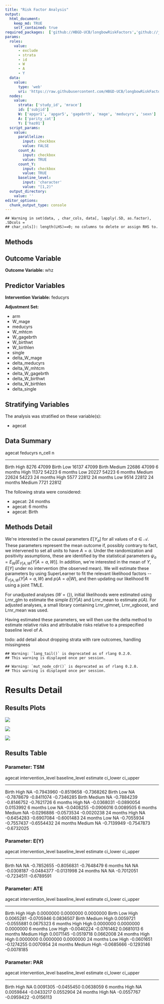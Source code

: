 ```yaml
---
title: "Risk Factor Analysis"
output: 
  html_document:
    keep_md: TRUE
    self_contained: true
required_packages:  ['github://HBGD-UCB/longbowRiskFactors','github://jeremyrcoyle/skimr@vector_types', 'github://tlverse/delayed']
params:
  roles:
    value:
      - exclude
      - strata
      - id
      - W
      - A
      - Y
  data: 
    value: 
      type: 'web'
      uri: 'https://raw.githubusercontent.com/HBGD-UCB/longbowRiskFactors/master/inst/sample_data/birthwt_data.rdata'
  nodes:
    value:
      strata: ['study_id', 'mrace']
      id: ['subjid']
      W: ['apgar1', 'apgar5', 'gagebrth', 'mage', 'meducyrs', 'sexn']
      A: ['parity_cat']
      Y: ['haz01']
  script_params:
    value:
      parallelize:
        input: checkbox
        value: FALSE
      count_A:
        input: checkbox
        value: TRUE
      count_Y:
        input: checkbox
        value: TRUE        
      baseline_level:
        input: 'character'
        value: "[1,2)"
  output_directory:
    value: ''
editor_options: 
  chunk_output_type: console
---
```







```
## Warning in set(data, , char_cols, data[, lapply(.SD, as.factor), .SDcols =
## char_cols]): length(LHS)==0; no columns to delete or assign RHS to.
```

## Methods
## Outcome Variable

**Outcome Variable:** whz

## Predictor Variables

**Intervention Variable:** feducyrs

**Adjustment Set:**

* arm
* W_mage
* meducyrs
* W_mhtcm
* W_gagebrth
* W_birthwt
* W_birthlen
* single
* delta_W_mage
* delta_meducyrs
* delta_W_mhtcm
* delta_W_gagebrth
* delta_W_birthwt
* delta_W_birthlen
* delta_single

## Stratifying Variables

The analysis was stratified on these variable(s):

* agecat

## Data Summary

agecat      feducyrs    n_cell       n
----------  ---------  -------  ------
Birth       High          8276   47099
Birth       Low          16137   47099
Birth       Medium       22686   47099
6 months    High         11372   54223
6 months    Low          20227   54223
6 months    Medium       22624   54223
24 months   High          5577   22812
24 months   Low           9514   22812
24 months   Medium        7721   22812


The following strata were considered:

* agecat: 24 months
* agecat: 6 months
* agecat: Birth



## Methods Detail

We're interested in the causal parameters $E[Y_a]$ for all values of $a \in \mathcal{A}$. These parameters represent the mean outcome if, possibly contrary to fact, we intervened to set all units to have $A=a$. Under the randomization and positivity assumptions, these are identified by the statistical parameters $\psi_a=E_W[E_{Y|A,W}(Y|A=a,W)]$.  In addition, we're interested in the mean of $Y$, $E[Y]$ under no intervention (the observed mean). We will estimate these parameters by using SuperLearner to fit the relevant likelihood factors -- $E_{Y|A,W}(Y|A=a,W)$ and $p(A=a|W)$, and then updating our likelihood fit using a joint TMLE.

For unadjusted analyses ($W=\{\}$), initial likelihoods were estimated using Lrnr_glm to estimate the simple $E(Y|A)$ and Lrnr_mean to estimate $p(A)$. For adjusted analyses, a small library containing Lrnr_glmnet, Lrnr_xgboost, and Lrnr_mean was used.

Having estimated these parameters, we will then use the delta method to estimate relative risks and attributable risks relative to a prespecified baseline level of $A$.

todo: add detail about dropping strata with rare outcomes, handling missingness



```
## Warning: `lang_tail()` is deprecated as of rlang 0.2.0.
## This warning is displayed once per session.
```

```
## Warning: `mut_node_cdr()` is deprecated as of rlang 0.2.0.
## This warning is displayed once per session.
```




# Results Detail

## Results Plots
![](/tmp/54301ae0-68d2-44ea-9fa8-b9defb113560/76f16a7f-58b3-4ad9-82aa-627e1ff45ee6/REPORT_files/figure-html/plot_tsm-1.png)<!-- -->



![](/tmp/54301ae0-68d2-44ea-9fa8-b9defb113560/76f16a7f-58b3-4ad9-82aa-627e1ff45ee6/REPORT_files/figure-html/plot_ate-1.png)<!-- -->



![](/tmp/54301ae0-68d2-44ea-9fa8-b9defb113560/76f16a7f-58b3-4ad9-82aa-627e1ff45ee6/REPORT_files/figure-html/plot_par-1.png)<!-- -->

## Results Table

### Parameter: TSM


agecat      intervention_level   baseline_level      estimate     ci_lower     ci_upper
----------  -------------------  ---------------  -----------  -----------  -----------
Birth       High                 NA                -0.7943960   -0.8519658   -0.7368262
Birth       Low                  NA                -0.7878679   -0.8411074   -0.7346285
Birth       Medium               NA                -0.7884239   -0.8146752   -0.7621726
6 months    High                 NA                -0.0368031   -0.0890054    0.0153992
6 months    Low                  NA                -0.0408255   -0.0906016    0.0089505
6 months    Medium               NA                -0.0296886   -0.0573534   -0.0020238
24 months   High                 NA                -0.6454283   -0.6907084   -0.6001483
24 months   Low                  NA                -0.7055934   -0.7557437   -0.6554432
24 months   Medium               NA                -0.7139949   -0.7547873   -0.6732025


### Parameter: E(Y)


agecat      intervention_level   baseline_level      estimate     ci_lower     ci_upper
----------  -------------------  ---------------  -----------  -----------  -----------
Birth       NA                   NA                -0.7852655   -0.8056831   -0.7648479
6 months    NA                   NA                -0.0308187   -0.0484377   -0.0131998
24 months   NA                   NA                -0.7012051   -0.7234511   -0.6789591


### Parameter: ATE


agecat      intervention_level   baseline_level      estimate     ci_lower     ci_upper
----------  -------------------  ---------------  -----------  -----------  -----------
Birth       High                 High               0.0000000    0.0000000    0.0000000
Birth       Low                  High               0.0065281   -0.0705946    0.0836507
Birth       Medium               High               0.0059721   -0.0555881    0.0675323
6 months    High                 High               0.0000000    0.0000000    0.0000000
6 months    Low                  High              -0.0040224   -0.0761462    0.0681013
6 months    Medium               High               0.0071145   -0.0519718    0.0662008
24 months   High                 High               0.0000000    0.0000000    0.0000000
24 months   Low                  High              -0.0601651   -0.1274255    0.0070954
24 months   Medium               High              -0.0685666   -0.1293146   -0.0078185


### Parameter: PAR


agecat      intervention_level   baseline_level      estimate     ci_lower     ci_upper
----------  -------------------  ---------------  -----------  -----------  -----------
Birth       High                 NA                 0.0091305   -0.0455450    0.0638059
6 months    High                 NA                 0.0059844   -0.0433217    0.0552904
24 months   High                 NA                -0.0557767   -0.0959422   -0.0156113
